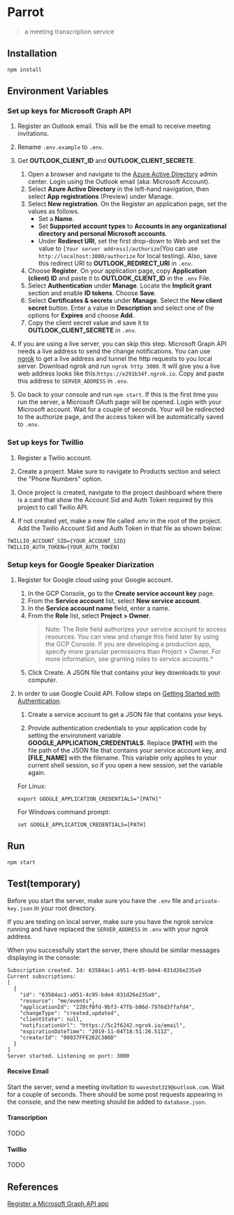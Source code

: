 # Parrot
> a meeting transcription service

## Installation
```shell script
npm install
```
## Environment Variables
### Set up keys for Microsoft Graph API
1. Register an Outlook email. This will be the email to receive meeting invitations.

2. Rename `.env.example` to `.env`.

3. Get **OUTLOOK_CLIENT_ID** and **OUTLOOK_CLIENT_SECRETE**.
    1. Open a browser and navigate to the [Azure Active Directory](https://aad.portal.azure.com) admin center. Login using the Outlook email (aka: Microsoft Account).
    2. Select **Azure Active Directory** in the left-hand navigation, then select **App registrations** (Preview) under Manage.
    3. Select **New registration**. On the Register an application page, set the values as follows.
        - Set a **Name**.
        - Set **Supported account types** to **Accounts in any organizational directory and personal Microsoft accounts**.
        - Under **Redirect URI**, set the first drop-down to Web and set the value to `[Your server address]/authorize`(You can use `http://localhost:3000/authorize` for local testing). Also, save this redirect URI to **OUTLOOK_REDIRECT_URI** in `.env`.
    4. Choose **Register**. On your application page, copy **Application (client) ID** and paste it to **OUTLOOK_CLIENT_ID** in the `.env` File.
    5. Select **Authentication** under **Manage**. Locate the **Implicit grant** section and enable **ID tokens**. Choose **Save**.
    6. Select **Certificates & secrets** under **Manage**. Select the **New client secret** button. Enter a value in **Description** and select one of the options for **Expires** and choose **Add**.
    7. Copy the client secret value and save it to **OUTLOOK_CLIENT_SECRETE** in `.env`.

4. If you are using a live server, you can skip this step. Microsoft Graph API needs a live address to send the change notifications. You can use [ngrok](https://ngrok.com/) to get a live address and tunnel the http requests to you local server. Download ngrok and run `ngrok http 3000`. It will give you a live web address looks like this:`https://e291b34f.ngrok.io`. Copy and paste this address to `SERVER_ADDRESS` in `.env`.

5. Go back to your console and run `npm start`. If this is the first time you run the server, a Microsoft OAuth page will be opened. Login with your Microsoft account. Wait for a couple of seconds. Your will be redirected to the authorize page, and the access token will be automatically saved to `.env`.

### Set up keys for Twillio
1. Register a Twilio account.

2. Create a project. Make sure to navigate to Products section and select the "Phone Numbers" option.

3. Once project is created, navigate to the project dashboard where there is a card that show the Account Sid and Auth Token required by this project to call Twilio API.

4. If not created yet, make a new file called .env in the root of the project. Add the Twilio Account Sid and Auth Token in that file as shown below:

```
TWILLIO_ACCOUNT_SID={YOUR_ACCOUNT_SID}
TWILLIO_AUTH_TOKEN={YOUR_AUTH_TOKEN)
```

### Setup keys for Google Speaker Diarization
1. Register for Google cloud using your Google account.
    1. In the GCP Console, go to the **Create service account key** page.
    2. From the **Service account** list, select **New service account**.
    3. In the **Service account name** field, enter a name.
    4. From the **Role** list, select **Project > Owner**.
        > Note: The Role field authorizes your service account to access resources. You can view and change this field later by using the GCP Console. If you are developing a production app, specify more granular permissions than Project > Owner. For more information, see granting roles to service accounts.*
    5. Click Create. A JSON file that contains your key downloads to your computer.

2. In order to use Google Could API. Follow steps on [Getting Started with Authentication](https://cloud.google.com/docs/authentication/getting-started?refresh=1&pli=1).

    1. Create a service account to get a JSON file that contains your keys.

    2. Provide authentication credentials to your application code by setting the environment variable **GOOGLE_APPLICATION_CREDENTIALS**. Replace **[PATH]** with the file path of the JSON file that contains your service account key, and **[FILE_NAME]** with the filename. This variable only applies to your current shell session, so if you open a new session, set the variable again.

    For Linux:
    ```
    export GOOGLE_APPLICATION_CREDENTIALS="[PATH]"
    ```
    For Windows command prompt:
    ```
    set GOOGLE_APPLICATION_CREDENTIALS=[PATH]
    ```

## Run
```shell script
npm start
```

## Test(temporary)
Before you start the server, make sure you have the `.env` file and `private-key.json` in your root directory.

If you are testing on local server, make sure you have the ngrok service running and have replaced the `SERVER_ADDRESS` in `.env`
with your ngrok address.

When you successfully start the server, there should be similar messages displaying in the console:
```shell script
Subscription created. Id: 63584ac1-a951-4c95-bde4-031d26e235a9
Current subscriptions:
[
  {
    "id": "63584ac1-a951-4c95-bde4-031d26e235a9",
    "resource": "me/events",
    "applicationId": "220cf0fd-9bf3-47fb-b86d-7976d3ffafd4",
    "changeType": "created,updated",
    "clientState": null,
    "notificationUrl": "https://5c2f6242.ngrok.io/email",
    "expirationDateTime": "2019-11-04T18:51:26.511Z",
    "creatorId": "00037FFE262C380D"
  }
]
Server started. Listening on port: 3000

```

#### Receive Email
Start the server, send a meeting invitation to `wavesbot319@outlook.com`. Wait for a couple of seconds. 
There should be some post requests appearing in the console, and the new meeting should be added to `database.json`.

#### Transcription
TODO

#### Twillio
TODO

## References
[Register a Microsoft Graph API app](https://docs.microsoft.com/en-us/outlook/rest/node-tutorial#register-the-app)
